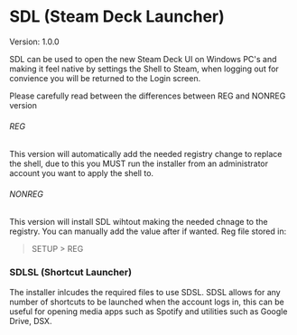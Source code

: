 # SDL (Steam Deck Launcher)
 Version: 1.0.0

SDL can be used to open the new Steam Deck UI on Windows PC's and making it feel native by settings the Shell to Steam, when logging out for convience you will be returned to the Login screen.

Please carefully read between the differences between REG and NONREG version

###### REG
This version will automatically add the needed registry change to replace the shell, due to this you MUST run the installer from an administrator account you want to apply the shell to.

###### NONREG
This version will install SDL wihtout making the needed chnage to the registry. You can manually add the value after if wanted. Reg file stored in:
> SETUP > REG

### SDLSL (Shortcut Launcher)
The installer inlcudes the required files to use SDSL. SDSL allows for any number of shortcuts to be launched when the account logs in, this can be useful for opening media apps such as Spotify and utilities such as Google Drive, DSX.
